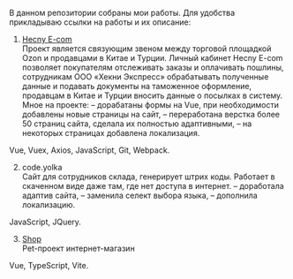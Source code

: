 ﻿В данном репозитории собраны мои работы.
Для удобства прикладываю ссылки на работы и их описание:

1. <a href="https://e-com.hecny.ru/" target="_blank">Hecny E-com</a></br>
Проект является связующим звеном между торговой площадкой Ozon и продавцами в Китае и Турции. 
Личный кабинет Hecny E-com позволяет покупателям отслеживать заказы и оплачивать пошлины, сотрудникам ООО «Хекни Экспресс» обрабатывать полученные данные и подавать документы на таможенное оформление, продавцам в Китае и Турции вносить данные о посылках в систему.
Мное на проекте:
– дорабатаны формы на Vue, при необходимости добавлены новые страницы на сайт,
– переработана верстка более 50 страниц сайта, сделала их полностью адаптивными,
– на некоторых страницах добавлена локализация.

Vue, Vuex, Axios, JavaScript, Git, Webpack.


2. <a href="http://code.yolka.io/ru" target="_blank"></a>code.yolka</br>
Сайт для сотрудников склада, генерирует штрих коды. Работает в скаченном виде даже там, где нет доступа в интернет.
– доработала адаптив сайта,
– заменила селект выбора языка,
– дополнила локализацию.

JavaScript, JQuery.

3. <a href="https://alfinurs.github.io/vite-shop/" target="_blank">Shop</a></br>
Pet-проект интернет-магазин

Vue, TypeScript, Vite.